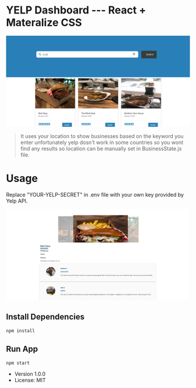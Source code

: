 # YELP Dashboard --- React + Materalize CSS

![Yelp Search](yelpsearch.png)

>It uses your location to show businesses based on the keyword you enter unfortunately yelp dosn't work in some countries so you wont find any results so location can be manually set in BusinessState.js file.

# Usage

Replace "YOUR-YELP-SECRET" in .env file with your own key provided by Yelp API.

![Business](business.png)

## Install Dependencies
```
npm install
```

## Run App
```
npm start
```

- Version 1.0.0
- License: MIT
